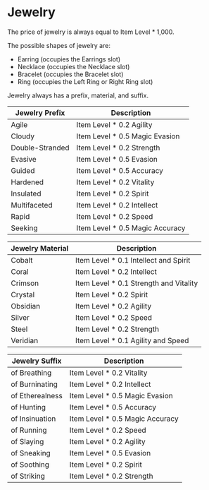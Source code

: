 # Jewelry

The price of jewelry is always equal to Item Level * 1,000.

The possible shapes of jewelry are:

- Earring (occupies the Earrings slot)
- Necklace (occupies the Necklace slot)
- Bracelet (occupies the Bracelet slot)
- Ring (occupies the Left Ring or Right Ring slot)

Jewelry always has a prefix, material, and suffix.

| Jewelry Prefix | Description |
| ---            | ---         |
| Agile | Item Level * 0.2 Agility
| Cloudy | Item Level * 0.5 Magic Evasion
| Double-Stranded | Item Level * 0.2 Strength
| Evasive | Item Level * 0.5 Evasion
| Guided | Item Level * 0.5 Accuracy
| Hardened | Item Level * 0.2 Vitality
| Insulated | Item Level * 0.2 Spirit
| Multifaceted | Item Level * 0.2 Intellect
| Rapid | Item Level * 0.2 Speed
| Seeking | Item Level * 0.5 Magic Accuracy

| Jewelry Material | Description |
| ---              | ---         |
| Cobalt | Item Level * 0.1 Intellect and Spirit
| Coral | Item Level * 0.2 Intellect
| Crimson | Item Level * 0.1 Strength and Vitality
| Crystal | Item Level * 0.2 Spirit
| Obsidian | Item Level * 0.2 Agility
| Silver | Item Level * 0.2 Speed
| Steel | Item Level * 0.2 Strength
| Veridian | Item Level * 0.1 Agility and Speed

| Jewelry Suffix | Description |
| ---            | ---         |
| of Breathing | Item Level * 0.2 Vitality
| of Burninating | Item Level * 0.2 Intellect
| of Etherealness | Item Level * 0.5 Magic Evasion
| of Hunting | Item Level * 0.5 Accuracy
| of Insinuation | Item Level * 0.5 Magic Accuracy
| of Running | Item Level * 0.2 Speed
| of Slaying | Item Level * 0.2 Agility
| of Sneaking | Item Level * 0.5 Evasion
| of Soothing | Item Level * 0.2 Spirit
| of Striking | Item Level * 0.2 Strength
